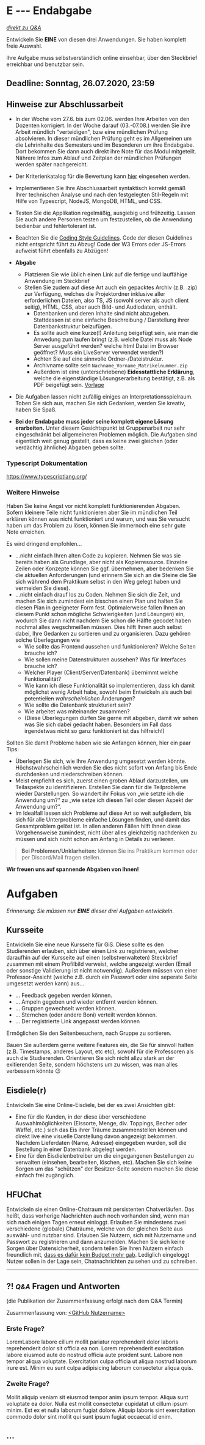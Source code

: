 # **E _---_** Endabgabe

*[direkt zu Q&A](#-qa-fragen-und-antworten)*

Entwickeln Sie **EINE** von diesen drei Anwendungen. Sie haben komplett freie Auswahl.

Ihre Aufgabe muss selbstverständlich online einsehbar, über den Steckbrief erreichbar und benutzbar sein.

## Deadline: Sonntag, 26.07.2020, 23:59

## Hinweise zur Abschlussarbeit

- In der Woche vom 27.6. bis zum 02.06. werden Ihre Arbeiten von den Dozenten korrigiert. In der Woche darauf (03.-07.08.) werden Sie ihre Arbeit mündlich "verteidigen", bzw eine mündlichen Prüfung absolvieren. In dieser mündlichen Prüfung geht es im Allgemeinen um die Lehrinhalte des Semesters und im Besonderen um ihre Endabgabe. Dort bekommen Sie dann auch direkt ihre Note für das Modul mitgeteilt. Nährere Infos zum Ablauf und Zeitplan der mündlichen Prüfungen werden später nachgereicht.

- Der Kriterienkatalog für die Bewertung kann [hier](Kriterienkatalog) eingesehen werden.

- Implementieren Sie Ihre Abschlussarbeit syntaktisch korrekt gemäß Ihrer technischen Analyse und nach den festgelegten Stil-Regeln mit Hilfe von Typescript, NodeJS, MongoDB, HTML, und CSS.
- Testen Sie die Applikation regelmäßig, ausgiebig und frühzeitig. Lassen Sie auch andere Personen testen um festzustellen, ob die Anwendung bedienbar und fehlertolerant ist. 
- Beachten Sie die [Coding Style Guidelines](https://hs-furtwangen.github.io/GIS-SoSe-2020/codingstyle/). Code der diesen Guidelines nicht entspricht führt zu Abzug! Code der W3 Errors oder JS-Errors aufweist führt ebenfalls zu Abzügen!
- **Abgabe**
  - Platzieren Sie wie üblich einen Link auf die fertige und lauffähige Anwendung im Steckbrief
  - Stellen Sie zudem auf diese Art auch ein gepacktes Archiv (z.B. .zip) zur Verfügung, welches die Projektordner inklusive aller erforderlichen Dateien, also TS, JS (sowohl server als auch client seitig), HTML, CSS, aber auch Bild- und Audiodaten, enthält. 
    - Datenbanken und deren Inhalte sind nicht abzugeben. Stattdessen ist eine einfache Beschreibung / Darstellung ihrer Datenbankstruktur beizufügen.
    - Es sollte auch eine kurze(!) Anleitung beigefügt sein, wie man die Anwedung zum laufen bringt (z.B. welche Datei muss als Node Server ausgeführt werden? welche html Datei im Browser geöffnet? Muss ein LiveServer verwendet werden?)
    - Achten Sie auf eine sinnvolle Ordner-/Dateistruktur.
    - Archivname sollte sein `Nachname_Vorname_Matrikelnummer.zip`
    - Außerdem ist eine (unterschriebene) **Eidesstattliche Erklärung**, welche die eigenständige Lösungserarbeitung bestätigt, z.B. als PDF beigefügt sein. [Vorlage](ee_vorlage.pdf)

- Die Aufgaben lassen nicht zufällig einiges an Interpretationsspielraum. Toben Sie sich aus, machen Sie sich Gedanken, werden Sie kreativ, haben Sie Spaß.
- **Bei der Endabgabe muss jeder seine komplett eigene Lösung erarbeiten.** Unter diesem Gesichtspunkt ist Gruppenarbeit nur sehr eingeschränkt bei allgemeineren Problemen möglich. Die Aufgaben sind eigentlich weit genug gestellt, dass es keine zwei gleichen (oder verdächtig ähnliche) Abgaben geben sollte.

### Typescript Dokumentation

https://www.typescriptlang.org/

### Weitere Hinweise

Haben Sie keine Angst vor nicht komplett funktionierenden Abgaben. Sofern kleinere Teile nicht funktionieren aber Sie im mündlichen Teil erklären können was nicht funktioniert und warum, und was Sie versucht haben um das Problem zu lösen, können Sie immernoch eine sehr gute Note erreichen.

Es wird dringend empfohlen...
- ...nicht einfach Ihren alten Code zu kopieren. Nehmen Sie was sie bereits haben als Grundlage, aber nicht als Kopierresource. Einzelne Zeilen oder Konzepte können Sie ggf. übernehmen, aber bedenken Sie die aktuellen Anforderungen (und erinnern Sie sich an die Steine die Sie sich während dem Praktikum selbst in den Weg gelegt haben und vermeiden Sie diese).
- ...nicht einfach drauf los zu Coden. Nehmen Sie sich die Zeit, und machen Sie sich zumindest ein bisschen einen Plan und halten Sie diesen Plan in geeigneter Form fest. Optimalerweise fallen Ihnen an diesem Punkt schon mögliche Schwierigkeiten (und Lösungen) ein, wodurch Sie dann nicht nachdem Sie schon die Hälfte gecodet haben nochmal alles wegschmeißen müssen. Dies hilft Ihnen auch selbst dabei, Ihre Gedanken zu sortieren und zu organisieren. Dazu gehören solche Überlegungen wie
  - Wie sollte das Frontend aussehen und funktionieren? Welche Seiten brauche ich?
  - Wie sollen meine Datenstrukturen aussehen? Was für Interfaces brauche ich?
  - Welcher Player (Client/Server/Datenbank) übernimmt welche Funktionalität?
  - Wie kann ich diese Funktionalität so implementieren, dass ich damit möglichst wenig Arbeit habe, sowohl beim Entwickeln als auch bei ~~potentiellen~~ _wahrscheinlichen_ Änderungen? 
  - Wie sollte die Datenbank strukturiert sein?  
  - Wie arbeitet was miteinander zusammen?
  - (Diese Überlegungen dürfen Sie gerne mit abgeben, damit wir sehen was Sie sich dabei gedacht haben. Besonders im Fall dass irgendetwas nicht so ganz funktioniert ist das hilfreich!)

Sollten Sie damit Probleme haben wie sie Anfangen können, hier ein paar Tips:

- Überlegen Sie sich, wie Ihre Anwendung umgesetzt werden könnte. Höchstwahrscheinlich werden Sie dies nicht sofort von Anfang bis Ende durchdenken und niederschreiben können.
- Meist empfiehlt es sich, zuerst einen groben Ablauf darzustellen, um Teilaspekte zu identifizieren. Erstellen Sie dann für die Teilprobleme wieder Darstellungen. So wandert ihr Fokus von „wie setzte ich die Anwendung um?“ zu „wie setze ich diesen Teil oder diesen Aspekt der Anwendung um?“. 
- Im Idealfall lassen sich Probleme auf diese Art so weit aufgliedern, bis sich für alle Unterprobleme einfache Lösungen finden, und damit das Gesamtproblem gelöst ist. In allen anderen Fällen hilft Ihnen diese Vorgehensweise zumindest, nicht über alles gleichzeitig nachdenken zu müssen und sich nicht schon am Anfang in Details zu verlieren.

>**Bei Problemen/Unklarheiten:** können Sie ins Praktikum kommen oder per Discord/Mail fragen stellen.

**Wir freuen uns auf spannende Abgaben von Ihnen!**

# Aufgaben

_Erinnerung: Sie müssen nur **EINE** dieser drei Aufgaben entwickeln._

## Kursseite

Entwickeln Sie eine neue Kursseite für GiS. Diese sollte es den Studierenden erlauben, sich über einen Link zu registrieren, welcher daraufhin auf der Kursseite auf einen (selbstverwalteten) Steckbrief zusammen mit einem Profilbild verweist, welche angezeigt werden (Email oder sonstige Validierung ist nicht notwendig). Außerdem müssen von einer Professor-Ansicht (welche z.B. durch ein Passwort oder eine seperate Seite umgesetzt werden kann) aus...
- ... Feedback gegeben werden können.
- ... Ampeln gegeben und wieder entfernt werden können.
- ... Gruppen gewechselt werden können.
- ... Sternchen (oder andere Boni) verteilt werden können.
- ... Der registrierte Link angepasst werden können

Ermöglichen Sie den Seitenbesuchern, nach Gruppe zu sortieren.

Bauen Sie außerdem gerne weitere Features ein, die Sie für sinnvoll halten (z.B. Timestamps, anderes Layout, etc etc), sowohl für die Professoren als auch die Studierenden. Orientieren Sie sich nicht allzu stark an der exitierenden Seite, sondern höchstens um zu wissen, was man alles verbessern könnte 😉

## Eisdiele(r)

Entwickeln Sie eine Online-Eisdiele, bei der es zwei Ansichten gibt:
- Eine für die Kunden, in der diese über verschiedene Auswahlmöglichkeiten (Eissorte, Menge, div. Toppings, Becher oder Waffel, etc.) sich das Eis ihrer Träume zusammenstellen können und direkt live eine visuelle Darstellung davon angezeigt bekommen. Nachdem Lieferdaten (Name, Adresse) eingegeben wurden, soll die Bestellung in einer Datenbank abgelegt werden.
- Eine für den Eisdielenbetreiber um die eingegangenen Bestellungen zu verwalten (einsehen, bearbeiten, löschen, etc). Machen Sie sich keine Sorgen um das "schützen" der Besitzer-Seite sondern machen Sie diese einfach frei zugänglich.

## HFUChat

Entwickeln sie einen Online-Chatraum mit persistenten Chatverläufen. Das heißt, dass vorherige Nachrichten auch noch vorhanden sind, wenn man sich nach einigen Tagen erneut einloggt. Erlauben Sie mindestens zwei verschiedene (globale) Chaträume, welche von der gleichen Seite aus auswähl- und nutzbar sind. Erlauben Sie Nutzern, sich mit Nutzername und Passwort zu registrieren und dann anzumelden. Machen Sie sich keine Sorgen über Datensicherheit, sondern teilen Sie Ihren Nutzern einfach freundlich mit, [dass es dafür kein Budget mehr gab](https://pics.me.me/pick-a-password-dont-reuse-your-bank-password-we-didnt-45247832.png).
Lediglich eingeloggt Nutzer sollen in der Lage sein, Chatnachrichten zu sehen und zu schreiben.


---

## **?! _<small>Q&A</small>_** Fragen und Antworten

(die Publikation der Zusammenfassung erfolgt nach dem Q&A Termin)

Zusammenfassung von: [&lt;GitHub Nutzername&gt;](https://github.com/link-zu-github-profil)

### Erste Frage?
LoremLabore labore cillum mollit pariatur reprehenderit dolor laboris reprehenderit dolor sit officia ea non. Lorem reprehenderit exercitation labore eiusmod aute do nostrud officia aute proident sunt. Labore non tempor aliqua voluptate. Exercitation culpa officia ut aliqua nostrud laborum irure est. Minim eu sunt culpa adipisicing laborum consectetur aliqua quis.

### Zweite Frage?
Mollit aliquip veniam sit eiusmod tempor anim ipsum tempor. Aliqua sunt voluptate ea dolor. Nulla est mollit consectetur cupidatat ut cillum ipsum minim. Est ex et nulla laborum fugiat dolore. Aliquip laboris sint exercitation commodo dolor sint mollit qui sunt ipsum fugiat occaecat id enim.

## ...
